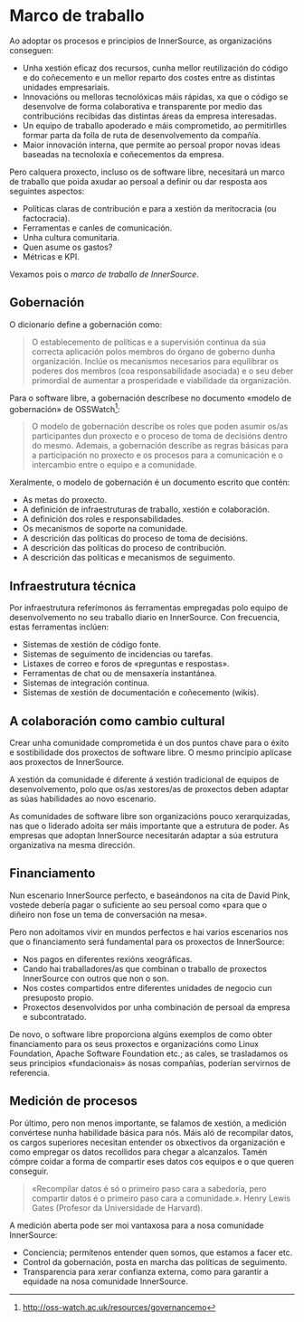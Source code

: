 # Marco de traballo

Ao adoptar os procesos e principios de InnerSource, as organizacións conseguen:

- Unha xestión eficaz dos recursos, cunha mellor reutilización do código e do coñecemento e un mellor reparto dos costes entre as distintas unidades empresariais.
- Innovacións ou melloras tecnolóxicas máis rápidas, xa que o código se desenvolve de forma colaborativa e transparente por medio das contribucións recibidas das distintas áreas da empresa interesadas.
- Un equipo de traballo apoderado e máis comprometido, ao permitirlles formar parta da folla de ruta de desenvolvemento da compañía.
-	Maior innovación interna, que permite ao persoal propor novas ideas baseadas na tecnoloxía e coñecementos da empresa.

Pero calquera proxecto, incluso os de software libre, necesitará un marco de traballo que poida axudar ao persoal a definir ou dar resposta aos seguintes aspectos:

- Políticas claras de contribución e para a xestión da meritocracia (ou factocracia).
- Ferramentas e canles de comunicación.
- Unha cultura comunitaria.
- Quen asume os gastos?
- Métricas e KPI.

Vexamos pois o *marco de traballo de InnerSource*.

## Gobernación

O dicionario define a gobernación como:

>O establecemento de políticas e a supervisión continua da súa correcta aplicación polos membros do órgano de goberno dunha organización. Inclúe os mecanismos necesarios para equilibrar os poderes dos membros (coa responsabilidade asociada) e o seu deber primordial de aumentar a prosperidade e viabilidade da organización.

Para o software libre, a gobernación descríbese no documento «modelo de gobernación» de OSSWatch[^1]:

>O modelo de gobernación describe os roles que poden asumir os/as participantes dun proxecto e o proceso de toma de decisións dentro do mesmo. Ademais, a gobernación describe as regras básicas para a participación no proxecto e os procesos para a comunicación e o intercambio entre o equipo e a comunidade.

Xeralmente, o modelo de gobernación é un documento escrito que contén:

- As metas do proxecto.
- A definición de infraestruturas de traballo, xestión e colaboración.
- A definición dos roles e responsabilidades.
- Os mecanismos de soporte na comunidade.
- A descrición das políticas do proceso de toma de decisións.
- A descrición das políticas do proceso de contribución.
- A descrición das políticas e mecanismos de seguimento.

## Infraestrutura técnica

Por infraestrutura referímonos ás ferramentas empregadas polo equipo de desenvolvemento no seu traballo diario en InnerSource. Con frecuencia, estas ferramentas inclúen:

- Sistemas de xestión de código fonte.
- Sistemas de seguimento de incidencias ou tarefas.
- Listaxes de correo e foros de «preguntas e respostas».
- Ferramentas de chat ou de mensaxería instantánea.
- Sistemas de integración continua.
- Sistemas de xestión de documentación e coñecemento (wikis).

## A colaboración como cambio cultural

Crear unha comunidade comprometida é un dos puntos chave para o éxito e sostibilidade dos proxectos de software libre. O mesmo principio aplícase aos proxectos de InnerSource.

A xestión da comunidade é diferente á xestión tradicional de equipos de desenvolvemento, polo que os/as xestores/as de proxectos deben adaptar as súas habilidades ao novo escenario.

As comunidades de software libre son organizacións pouco xerarquizadas, nas que o liderado adoita ser máis importante que a estrutura de poder. As empresas que adoptan InnerSource necesitarán adaptar a súa estrutura organizativa na mesma dirección.

## Financiamento

Nun escenario InnerSource perfecto, e baseándonos na cita de David Pink, vostede debería pagar o suficiente ao seu persoal como «para que o diñeiro non fose un tema de conversación na mesa».

Pero non adoitamos vivir en mundos perfectos e hai varios escenarios nos que o financiamento será fundamental para os proxectos de InnerSource:

- Nos pagos en diferentes rexións xeográficas.
- Cando hai traballadores/as que combinan o traballo de proxectos InnerSource con outros que non o son.
- Nos costes compartidos entre diferentes unidades de negocio cun presuposto propio.
- Proxectos desenvolvidos por unha combinación de persoal da empresa e subcontratado.

De novo, o software libre proporciona algúns exemplos de como obter financiamento para os seus proxectos e organizacións como Linux Foundation, Apache Software Foundation etc.; as cales, se trasladamos os seus principios «fundacionais» ás nosas compañías, poderían servirnos de referencia.

## Medición de procesos

Por último, pero non menos importante, se falamos de xestión, a medición convértese nunha habilidade básica para nós. Máis aló de recompilar datos, os cargos superiores necesitan entender os obxectivos da organización e como empregar os datos recollidos para chegar a alcanzalos. Tamén cómpre coidar a forma de compartir eses datos cos equipos e o que queren conseguir.

>«Recompilar datos é só o primeiro paso cara a sabedoría, pero compartir datos é o primeiro paso cara a comunidade.». Henry Lewis Gates (Profesor da Universidade de Harvard).

A medición aberta pode ser moi vantaxosa para a nosa comunidade InnerSource:

- Conciencia; permítenos entender quen somos, que estamos a facer etc.
- Control da gobernación, posta en marcha das políticas de seguimento.
- Transparencia para xerar confianza externa, como para garantir a equidade na nosa comunidade InnerSource.

[^1]: http://oss-watch.ac.uk/resources/governancemo
